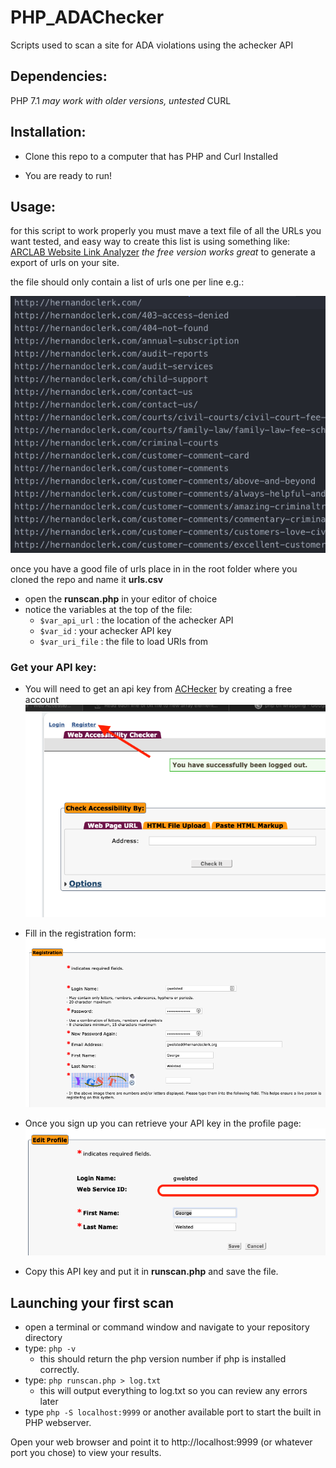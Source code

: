 # PHP_ADAChecker
Scripts used to scan a site for ADA violations using the achecker API

## Dependencies:

PHP 7.1 *may work with older versions, untested*
CURL

## Installation:

* Clone this repo to a computer that has PHP and Curl Installed

* You are ready to run!

## Usage:

for this script to work properly you must mave a text file of all the URLs you want tested, and easy way to create this list is using something like: [ARCLAB Website Link Analyzer](https://www.arclab.com/en/websitelinkanalyzer/) *the free version works great* to generate a export of urls on your site.

the file should only contain a list of urls one per line e.g.:

![File Format](/doc/csvss.png?raw=true)

once you have a good file of urls place in in the root folder where you cloned the repo and name it **urls.csv**

* open the **runscan.php** in your editor of choice
* notice the variables at the top of the file:
    -  ``$var_api_url`` : the location of the achecker API
    -  ``$var_id`` : your achecker API key
    -  ``$var_uri_file`` : the file to load URIs from

### Get your API key:
* You will need to get an api key from [ACHecker](https://achecker.ca/checker/index.php) by creating a free account
    ![AC Login](/doc/aclogin.png?raw=true)
* Fill in the registration form:
    ![AC Register](/doc/acregister.png?raw=true)
* Once you sign up you can retrieve your API key in the profile page:
![API Key](/doc/apikey.png?raw=true)

* Copy this API key and put it in **runscan.php** and save the file.

## Launching your first scan

* open a terminal or command window and navigate to your repository directory
* type: ``php -v``
    - this should return the php version number if php is installed correctly.
* type: ``php runscan.php > log.txt``
    - this will output everything to log.txt so you can review any errors later
* type ``php -S localhost:9999`` or another available port to start the built in PHP webserver.

Open your web browser and point it to http://localhost:9999 (or whatever port you chose) to view your results.
